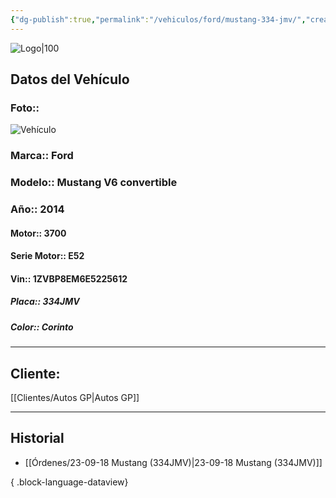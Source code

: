 ```yaml
---
{"dg-publish":true,"permalink":"/vehiculos/ford/mustang-334-jmv/","created":"","updated":""}
---
```


![Logo|100](http://drive.google.com/uc?export=view&id=137fl3TIZ0-PU8b-Pt0bsjclwHub_u78G)

## Datos del Vehículo 
### Foto:: 
![Vehículo](http://drive.google.com/uc?export=view&id=1Yt6hk2Ogt6kMZsKeApUnTmZeKMZnYI6o)

### Marca:: Ford
### Modelo:: Mustang V6 convertible
### Año:: 2014
#### Motor:: 3700
#### Serie Motor:: E52
#### Vin:: 1ZVBP8EM6E5225612
##### Placa:: 334JMV
##### Color:: Corinto
---

## Cliente:

[[Clientes/Autos GP\|Autos GP]]

---

## Historial

- [[Órdenes/23-09-18 Mustang (334JMV)\|23-09-18 Mustang (334JMV)]]

{ .block-language-dataview} 